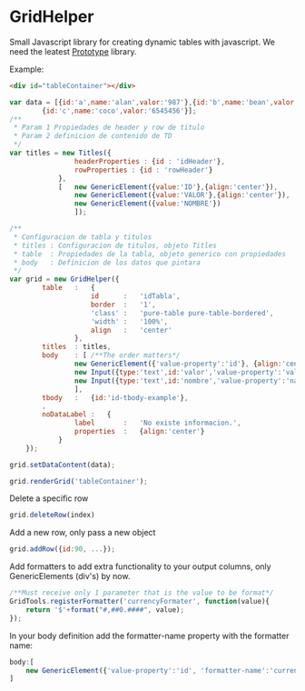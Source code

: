 GridHelper
==========

Small Javascript library for creating dynamic tables with javascript.
We need the leatest [Prototype](http://prototypejs.org/) library.

Example:
```html
<div id="tableContainer"></div>
```

```javascript
var data = [{id:'a',name:'alan',valor:'987'},{id:'b',name:'bean',valor:'98798'},
		{id:'c',name:'coco',valor:'6545456'}];
/**
 * Param 1 Propiedades de header y row de titulo
 * Param 2 definicion de contenido de TD
 */
var titles = new Titles({
				headerProperties : {id : 'idHeader'},
				rowProperties :	{id : 'rowHeader'}
			},
			[	new GenericElement({value:'ID'},{align:'center'}),
				new GenericElement({value:'VALOR'},{align:'center'}),
				new GenericElement({value:'NOMBRE'})
		      	]);

/**
 * Configuracion de tabla y titulos
 * titles : Configuracion de titulos, objeto Titles
 * table  : Propiedades de la tabla, objeto generico con propiedades
 * body	  : Definicion de los datos que pintara
 */
var grid = new GridHelper({
		table	:	{	
					id		:	'idTabla',
					border	:	'1',
					'class'	:	'pure-table pure-table-bordered',
					'width'	:	'100%',
					align	:	'center'
				},
		titles	: titles,
		body	: [	/**The order matters*/
				new GenericElement({'value-property':'id'},	{align:'center'}),
				new Input({type:'text',id:'valor','value-property':'valor'}),
				new Input({type:'text',id:'nombre','value-property':'name'})
				],
		tbody	:	{id:'id-tbody-example'},
		,
		noDataLabel	:	{
	    		label		:	'No existe informacion.',
	    		properties	:	{align:'center'}
	    	}
	});

grid.setDataContent(data);

grid.renderGrid('tableContainer');

```
Delete a specific row
```javascript
grid.deleteRow(index)
```

Add a new row, only pass a new object
```javascript
grid.addRow({id:90, ...});
```

Add formatters to add extra functionality to your output columns, only GenericElements (div's) by now.
```javascript
/**Must receive only 1 parameter that is the value to be format*/
GridTools.registerFormatter('currencyFormater', function(value){
	return '$'+format("#,##0.####", value);
});
```
In your body definition add the formatter-name property with the formatter name:
```javascript
body:[
	new GenericElement({'value-property':'id', 'formatter-name':'currencyFormater'})
]
```




